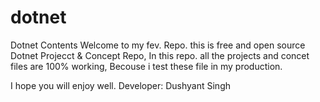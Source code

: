 # dotnet
Dotnet Contents 
Welcome to my fev. Repo. this is free and open source Dotnet Projecct & Concept Repo, In this repo. all the projects and concet files are 100% working, Becouse i test these file in my production.

I hope you will enjoy well.
Developer: Dushyant Singh
